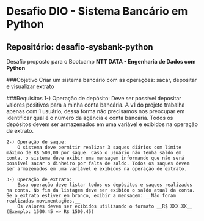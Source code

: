 # Desafio DIO - Sistema Bancário em Python

## Repositório: desafio-sysbank-python

Desafio proposto para o Bootcamp **NTT DATA - Engenharia de Dados com Python**


###Objetivo
	Criar um sistema bancário com as operações: sacar, depositar e visualizar extrato

###Requisitos
	1-) Operação de depósito:
	    Deve ser possível depositar valores positivos para a minha conta bancária. A v1 do projeto trabalha apenas com 1 usuário, dessa forma não precisamos nos preocupar em identificar qual é o número da agência e conta bancária. Todos os depósitos devem ser armazenados em uma variável e exibidos na operação de extrato.

	2-) Operação de saque:
	    O sistema deve permitir realizar 3 saques diários com limite máximo de R$ 500,00 por saque. Caso o usuário não tenha saldo em conta, o sistema deve exibir uma mensagem informando que não será possivel sacar o dinheiro por falta de saldo. Todos os saques devem ser armazenados em uma variável e exibidos na operação de extrato.

	3-) Operação de extrato:
	    Essa operação deve listar todos os depósitos e saques realizados na conta. No fim da listagem deve ser exibido o saldo atual da conta. Se o extrato estiver em branco, exibir a mensagem: __Não foram realizadas movimentações.__
	    Os valores devem ser exibidos utilizando o formato __R$ XXX.XX__ (Exemplo: 1500.45 => R$ 1500.45)
	    